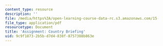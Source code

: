 ```yaml
---
content_type: resource
description: ''
file: /media/https%3A/open-learning-course-data-rc.s3.amazonaws.com/15-s07-globalhealth-lab-spring-2013/9c9f18732b5bd7d4838f8757388b863e_MIT15_S07S13_countrybrief.pdf
file_type: application/pdf
resourcetype: Document
title: 'Assignment: Country Briefing'
uid: 9c9f1873-2b5b-d7d4-838f-8757388b863e
---
```

